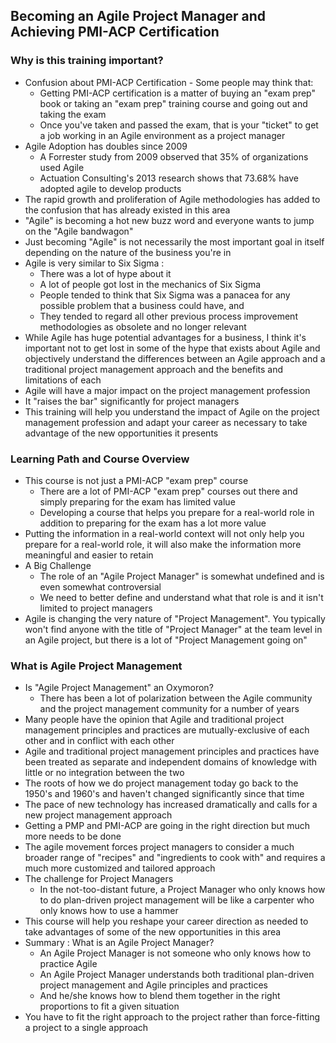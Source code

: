 ##  Becoming an Agile Project Manager and Achieving PMI-ACP Certification

### Why is this training important?
-   Confusion about PMI-ACP Certification - Some people may think that:
    -   Getting PMI-ACP certification is a matter of buying an "exam prep" book or taking an "exam prep" training course and going out and taking the exam
    -   Once you've taken and passed the exam, that is your "ticket" to get a job working in an Agile environment as a project manager
-   Agile Adoption has doubles since 2009
    -   A Forrester study from 2009 observed that 35% of organizations used Agile
    -   Actuation Consulting's 2013 research shows that 73.68% have adopted agile to develop products
-   The rapid growth and proliferation of Agile methodologies has added to the confusion that has already existed in this area
-   "Agile" is becoming a hot new buzz word and everyone wants to jump on the "Agile bandwagon"
-   Just becoming "Agile" is not necessarily the most important goal in itself depending on the nature of the business you're in
-   Agile is very similar to Six Sigma :
    -   There was a lot of hype about it
    -   A lot of people got lost in the mechanics of Six Sigma
    -   People tended to think that Six Sigma was a panacea for any possible problem that a business could have, and
    -   They tended to regard all other previous process improvement methodologies as obsolete and no longer relevant
-   While Agile has huge potential advantages for a business, I think it's important not to get lost in some of the hype that exists about Agile and objectively understand the differences between an Agile approach and a traditional project management approach and the benefits and limitations of each
-   Agile will have a major impact on the project management profession
-   It "raises the bar" significantly for project managers
-   This training will help you understand the impact of Agile on the project management profession and adapt your career as necessary to take advantage of the new opportunities it presents

### Learning Path and Course Overview
-   This course is not just a PMI-ACP "exam prep" course
    -   There are a lot of PMI-ACP "exam prep" courses out there and simply preparing for the exam has limited value
    -   Developing a course that helps you prepare for a real-world role in addition to preparing for the exam has a lot more value
-   Putting the information in a real-world context will not only help you prepare for a real-world role, it will also make the information more meaningful and easier to retain
-   A Big Challenge
    -   The role of an "Agile Project Manager" is somewhat undefined and is even somewhat controversial
    -   We need to better define and understand what that role is and it isn't limited to project managers
-   Agile is changing the very nature of "Project Management". You typically won't find anyone with the title of "Project Manager" at the team level in an Agile project, but there is a lot of "Project Management going on"

### What is Agile Project Management
-   Is "Agile Project Management" an Oxymoron?
    -   There has been a lot of polarization between the Agile community and the project management community for a number of years
-   Many people have the opinion that Agile and traditional project management principles and practices are mutually-exclusive of each other and in conflict with each other
-   Agile and traditional project management principles and practices have been treated as separate and independent domains of knowledge with little or no integration between the two
-   The roots of how we do project management today go back to the 1950's and 1960's and haven't changed significantly since that time
-   The pace of new technology has increased dramatically and calls for a new project management approach
-   Getting a PMP and PMI-ACP are going in the right direction but much more needs to be done
-   The agile movement forces project managers to consider a much broader range of "recipes" and "ingredients to cook with" and requires a much more customized and tailored approach
-   The challenge for Project Managers
    -   In the not-too-distant future, a Project Manager who only knows how to do plan-driven project management will be like a carpenter who only knows how to use a hammer
-   This course will help you reshape your career direction as needed to take advantages of some of the new opportunities in this area
-   Summary : What is an Agile Project Manager?
    -   An Agile Project Manager is not someone who only knows how to practice Agile
    -   An Agile Project Manager understands both traditional plan-driven project management and Agile principles and practices
    -   And he/she knows how to blend them together in the right proportions to fit a given situation
-   You have to fit the right approach to the project rather than force-fitting a project to a single approach